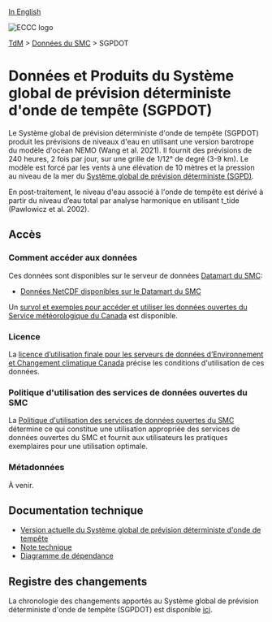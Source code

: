 [In English](readme_gdsps_en.md)

![ECCC logo](../../img_eccc-logo.png)

[TdM](../../readme_fr.md) > [Données du SMC](../readme_fr.md) > SGPDOT

# Données et Produits du Système global de prévision déterministe d'onde de tempête (SGPDOT)

Le Système global de prévision déterministe d'onde de tempête (SGPDOT) produit les prévisions de niveaux d'eau en utilisant une version barotrope du modèle d'océan NEMO (Wang et al. 2021). Il fournit des prévisions de 240 heures, 2 fois par jour, sur une grille de 1/12° de degré (3-9 km). Le modèle est forcé par les vents à une élévation de 10 mètres et la pression au niveau de la mer du [Système global de prévision déterministe (SGPD)](../nwp_gdps/readme_gdps_fr.md).

En post-traitement, le niveau d'eau associé à l'onde de tempête est dérivé à partir du niveau d’eau total par analyse harmonique en utilisant t_tide (Pawlowicz et al. 2002).

## Accès

### Comment accéder aux données

Ces données sont disponibles sur le serveur de données [Datamart du SMC](../../msc-datamart/readme_fr.md):

* [Données NetCDF disponibles sur le Datamart du SMC](readme_gdsps-datamart_fr.md)

Un [survol et exemples pour accéder et utiliser les données ouvertes du Service météorologique du Canada](../../usage/readme_fr.md) est disponible.

### Licence

La [licence d’utilisation finale pour les serveurs de données d’Environnement et Changement climatique Canada](../../licence/readme_fr.md) précise les conditions d'utilisation de ces données.

### Politique d'utilisation des services de données ouvertes du SMC

La [Politique d'utilisation des services de données ouvertes du SMC](../../usage-policy/readme_fr.md) détermine ce qui constitue une utilisation appropriée des services de données ouvertes du SMC et fournit aux utilisateurs les pratiques exemplaires pour une utilisation optimale.

### Métadonnées

À venir.

## Documentation technique

* [Version actuelle du Système global de prévision déterministe d'onde de tempête](https://collaboration.cmc.ec.gc.ca/cmc/CMOI/product_guide/docs/tech_specifications/tech_specifications_GDSPS_f.pdf)
* [Note technique](https://collaboration.cmc.ec.gc.ca/cmc/CMOI/product_guide/docs/tech_notes/technote_gdsps_f.pdf)
* [Diagramme de dépendance](https://collaboration.cmc.ec.gc.ca/cmc/cmos/public_doc/msc-data/nwep-dependency-diagrams/system_GDSPS_fr.svg)

## Registre des changements

La chronologie des changements apportés au Système global de prévision déterministe d'onde de tempête (SGPDOT) est disponible [ici](changelog_gdsps_fr.md).
